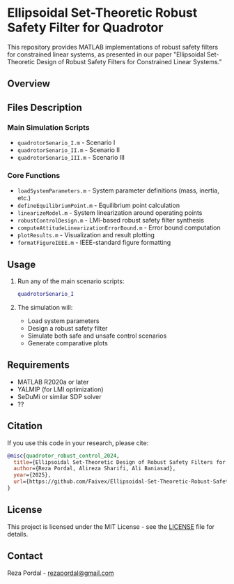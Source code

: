 # Ellipsoidal Set-Theoretic Robust Safety Filter for Quadrotor

This repository provides MATLAB implementations of robust safety filters for constrained linear systems, as presented in our paper "Ellipsoidal Set-Theoretic Design of Robust Safety Filters for Constrained Linear Systems."

## Overview



## Files Description

### Main Simulation Scripts
- `quadrotorSenario_I.m` - Scenario I
- `quadrotorSenario_II.m` - Scenario II
- `quadrotorSenario_III.m` - Scenario III

### Core Functions
- `loadSystemParameters.m` - System parameter definitions (mass, inertia, etc.)
- `defineEquilibriumPoint.m` - Equilibrium point calculation
- `linearizeModel.m` - System linearization around operating points
- `robustControlDesign.m` - LMI-based robust safety filter synthesis
- `computeAttitudeLinearizationErrorBound.m` - Error bound computation
- `plotResults.m` - Visualization and result plotting
- `formatFigureIEEE.m` - IEEE-standard figure formatting

## Usage

1. Run any of the main scenario scripts:
   ```matlab
   quadrotorSenario_I
   ```

2. The simulation will:
   - Load system parameters
   - Design a robust safety filter
   - Simulate both safe and unsafe control scenarios
   - Generate comparative plots

## Requirements

- MATLAB R2020a or later
- YALMIP (for LMI optimization)
- SeDuMi or similar SDP solver
- ??


## Citation

If you use this code in your research, please cite:

```bibtex
@misc{quadrotor_robust_control_2024,
  title={Ellipsoidal Set-Theoretic Design of Robust Safety Filters for Constrained Linear Systems},
  author={Reza Pordal, Alireza Sharifi, Ali Baniasad},
  year={2025},
  url={https://github.com/Faivex/Ellipsoidal-Set-Theoretic-Robust-Safety-Filter}
}
```

## License

This project is licensed under the MIT License - see the [LICENSE](LICENSE) file for details.

## Contact

Reza Pordal - rezapordal@gmail.com